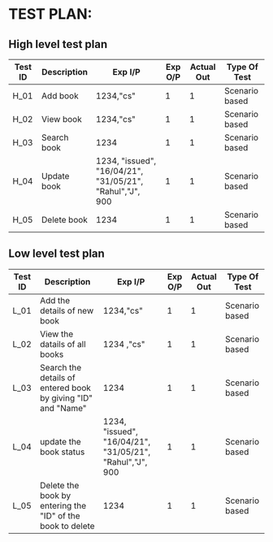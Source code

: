 # TEST PLAN:

## High level test plan

| **Test ID** | **Description**                                              | **Exp I/P** | **Exp O/P** | **Actual Out** |**Type Of Test**  |    
|-------------|--------------------------------------------------------------|------------|-------------|----------------|------------------|
|  H_01       | Add book   | 1234,"cs"  | 1  | 1  | Scenario based    |
|  H_02       | View book  | 1234,"cs"  | 1  | 1  | Scenario based    | 
|  H_03       | Search book | 1234  | 1  | 1  | Scenario based    |
|  H_04       | Update book | 1234, "issued", "16/04/21", "31/05/21", "Rahul","J", 900  |1  |1  | Scenario based    |
|  H_05       | Delete book | 1234  | 1  | 1  | Scenario based    |

## Low level test plan

| **Test ID** | **Description**                                              | **Exp I/P** | **Exp O/P** | **Actual Out** |**Type Of Test**  |    
|-------------|--------------------------------------------------------------|------------ |-------------|----------------|------------------|
|  L_01       | Add the details of new book | 1234,"cs"   | 1  | 1  | Scenario based    |
|  L_02       | View the datails of all  books | 1234 ,"cs"  | 1  | 1  | Scenario based    |
|  L_03       | Search the details of entered book by giving "ID" and "Name"| 1234   | 1  | 1  | Scenario based    |
|  L_04       | update the book status | 1234, "issued", "16/04/21", "31/05/21", "Rahul","J", 900    | 1  | 1  | Scenario based    |
|  L_05       | Delete the book by entering the "ID" of the book to delete | 1234   | 1  | 1  | Scenario based    |
